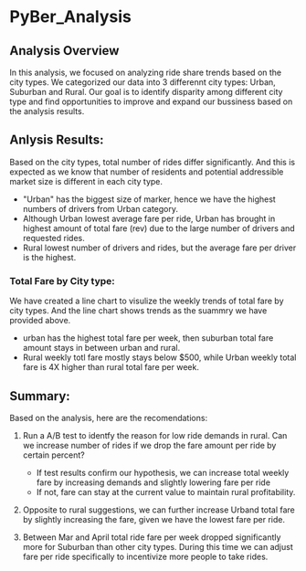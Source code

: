 # PyBer_Analysis
## Analysis Overview
In this analysis, we focused on analyzing ride share trends based on the city types. We categorized our data into 3 differennt city types: Urban, Suburban and Rural. Our goal is to identify disparity among different city type and find opportunities to improve and expand our bussiness based on the analysis results.

## Anlysis Results:

Based on the city types, total number of rides differ significantly. And this is expected as we know that number of residents and potential addressible market size is different in each city type. 

- "Urban" has the biggest size of marker, hence we have the highest numbers of drivers from Urban category.
- Although Urban lowest average fare per ride, Urban has brought in highest amount of total fare (rev) due to the large number of drivers and requested rides.
- Rural lowest number of drivers and rides, but the average fare per driver is the highest.

### Total Fare by City type:

We have created a line chart to visulize the weekly trends of total fare by city types. And the line chart shows trends as the suammry we have provided above. 
- urban has the highest total fare per week, then suburban total fare amount stays in between urban and rural.
- Rural weekly totl fare mostly stays below $500, while Urban weekly total fare is 4X higher than rural total fare per week. 


## Summary:

Based on the analysis, here are the recomendations:

1. Run a A/B test to identfy the reason for low ride demands in rural. Can we increase number of rides if we drop the fare amount per ride by certain percent? 
    - If test results confirm our hypothesis, we can increase total weekly fare by increasing demands and slightly lowering fare per ride
    - If not, fare can stay at the current value to maintain rural profitability.

2. Opposite to rural suggestions, we can further increase Urband total fare by slightly increasing the fare, given we have the lowest fare per ride. 


3. Between Mar and April total ride fare per week dropped significantly more for Suburban than other city types. During this time we can adjust fare per ride specifically to incentivize more people to take rides.
